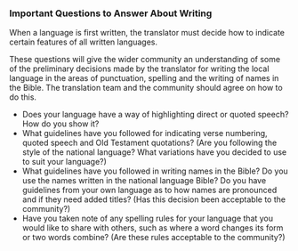 
### Important Questions to Answer About Writing

When a language is first written, the translator must decide how to indicate certain features of all written languages.

These questions will give the wider community an understanding of some of the preliminary decisions made by the translator for writing the local language in the areas of punctuation, spelling and the writing of names in the Bible. The translation team and the community should agree on how to do this.

* Does your language have a way of highlighting direct or quoted speech? How do you show it?
* What guidelines have you followed for indicating verse numbering, quoted speech and Old Testament quotations? (Are you following the style of the national language? What variations have you decided to use to suit your language?)
* What guidelines have you followed in writing names in the Bible? Do you use the names written in the national language Bible? Do you have guidelines from your own language as to how names are pronounced and if they need added titles? (Has this decision been acceptable to the community?)
* Have you taken note of any spelling rules for your language that you would like to share with others, such as where a word changes its form or two words combine? (Are these rules acceptable to the community?)


